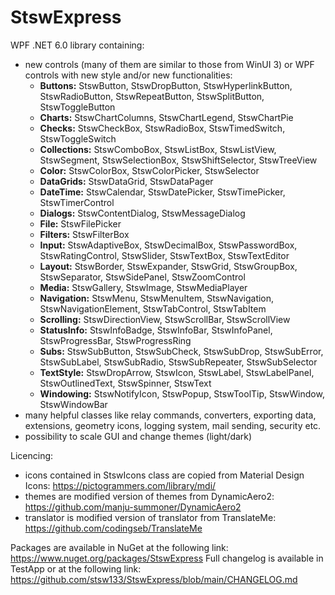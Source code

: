 # StswExpress
WPF .NET 6.0 library containing:
- new controls (many of them are similar to those from WinUI 3) or WPF controls with new style and/or new functionalities:
  - **Buttons:** StswButton, StswDropButton, StswHyperlinkButton, StswRadioButton, StswRepeatButton, StswSplitButton, StswToggleButton
  - **Charts:** StswChartColumns, StswChartLegend, StswChartPie
  - **Checks:** StswCheckBox, StswRadioBox, StswTimedSwitch, StswToggleSwitch
  - **Collections:** StswComboBox, StswListBox, StswListView, StswSegment, StswSelectionBox, StswShiftSelector, StswTreeView
  - **Color:** StswColorBox, StswColorPicker, StswSelector
  - **DataGrids:** StswDataGrid, StswDataPager
  - **DateTime:** StswCalendar, StswDatePicker, StswTimePicker, StswTimerControl
  - **Dialogs:** StswContentDialog, StswMessageDialog
  - **File:** StswFilePicker
  - **Filters:** StswFilterBox
  - **Input:** StswAdaptiveBox, StswDecimalBox, StswPasswordBox, StswRatingControl, StswSlider, StswTextBox, StswTextEditor
  - **Layout:** StswBorder, StswExpander, StswGrid, StswGroupBox, StswSeparator, StswSidePanel, StswZoomControl
  - **Media:** StswGallery, StswImage, StswMediaPlayer
  - **Navigation:** StswMenu, StswMenuItem, StswNavigation, StswNavigationElement, StswTabControl, StswTabItem
  - **Scrolling:** StswDirectionView, StswScrollBar, StswScrollView
  - **StatusInfo:** StswInfoBadge, StswInfoBar, StswInfoPanel, StswProgressBar, StswProgressRing
  - **Subs:** StswSubButton, StswSubCheck, StswSubDrop, StswSubError, StswSubLabel, StswSubRadio, StswSubRepeater, StswSubSelector
  - **TextStyle:** StswDropArrow, StswIcon, StswLabel, StswLabelPanel, StswOutlinedText, StswSpinner, StswText
  - **Windowing:** StswNotifyIcon, StswPopup, StswToolTip, StswWindow, StswWindowBar
- many helpful classes like relay commands, converters, exporting data, extensions, geometry icons, logging system, mail sending, security etc.
- possibility to scale GUI and change themes (light/dark)

Licencing:
- icons contained in StswIcons class are copied from Material Design Icons: https://pictogrammers.com/library/mdi/
- themes are modified version of themes from DynamicAero2: https://github.com/manju-summoner/DynamicAero2
- translator is modified version of translator from TranslateMe: https://github.com/codingseb/TranslateMe

Packages are available in NuGet at the following link: https://www.nuget.org/packages/StswExpress
Full changelog is available in TestApp or at the following link: https://github.com/stsw133/StswExpress/blob/main/CHANGELOG.md
